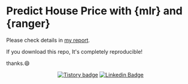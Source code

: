 # Predict House Price with {mlr} and {ranger}
Please check details in [my report](https://be-favorite.github.io/Kaggle-Houseprice/Report.html).

If you download this repo, It's completely reproducible!

thanks.:smile:

<div align=center>

[![Tistory badge](https://img.shields.io/badge/Tistory-SLOG-orange)](https://be-favorite.tistory.com/)
[![Linkedin Badge](https://img.shields.io/badge/-LinkedIn-blue?style=flat-square&logo=Linkedin&logoColor=white&link=https://www.linkedin.com/in/taemo-bang-8b9999184/)](https://www.linkedin.com/in/taemo-bang-8b9999184/) 

